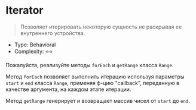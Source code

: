 # Iterator

> Позволяет итерировать некоторую сущность не раскрывая ее внутреннего
> устройства.

- Type: Behavioral
- Complexity: ⭐⭐

Пожалуйста, реализуйте методы `forEach` и `getRange` класса `Range`.

Метод `forEach` позволяет выполнить итерацию используя параметры `start`
и `end` класса `Range`, применяя ф-цию "callback", переданную в качестве аргумента,
на каждом этапе итерации.

Метод `getRange` генерирует и возвращает массив чисел от `start` до `end`.
